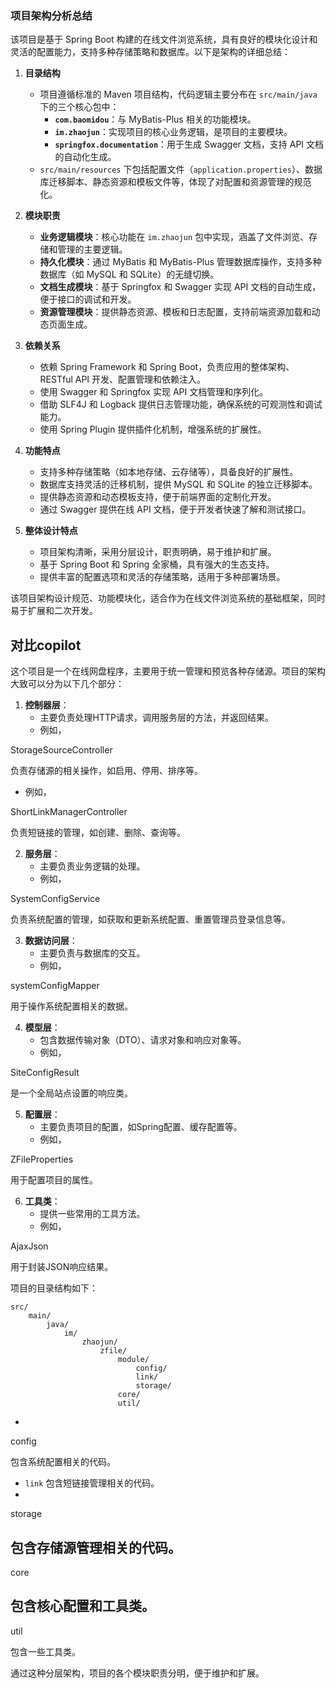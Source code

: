 ### 项目架构分析总结

该项目是基于 Spring Boot 构建的在线文件浏览系统，具有良好的模块化设计和灵活的配置能力，支持多种存储策略和数据库。以下是架构的详细总结：

1. **目录结构**  
   - 项目遵循标准的 Maven 项目结构，代码逻辑主要分布在 `src/main/java` 下的三个核心包中：
     - **`com.baomidou`**：与 MyBatis-Plus 相关的功能模块。
     - **`im.zhaojun`**：实现项目的核心业务逻辑，是项目的主要模块。
     - **`springfox.documentation`**：用于生成 Swagger 文档，支持 API 文档的自动化生成。
   - `src/main/resources` 下包括配置文件（`application.properties`）、数据库迁移脚本、静态资源和模板文件等，体现了对配置和资源管理的规范化。

2. **模块职责**  
   - **业务逻辑模块**：核心功能在 `im.zhaojun` 包中实现，涵盖了文件浏览、存储和管理的主要逻辑。
   - **持久化模块**：通过 MyBatis 和 MyBatis-Plus 管理数据库操作，支持多种数据库（如 MySQL 和 SQLite）的无缝切换。
   - **文档生成模块**：基于 Springfox 和 Swagger 实现 API 文档的自动生成，便于接口的调试和开发。
   - **资源管理模块**：提供静态资源、模板和日志配置，支持前端资源加载和动态页面生成。

3. **依赖关系**  
   - 依赖 Spring Framework 和 Spring Boot，负责应用的整体架构、RESTful API 开发、配置管理和依赖注入。
   - 使用 Swagger 和 Springfox 实现 API 文档管理和序列化。
   - 借助 SLF4J 和 Logback 提供日志管理功能，确保系统的可观测性和调试能力。
   - 使用 Spring Plugin 提供插件化机制，增强系统的扩展性。

4. **功能特点**  
   - 支持多种存储策略（如本地存储、云存储等），具备良好的扩展性。
   - 数据库支持灵活的迁移机制，提供 MySQL 和 SQLite 的独立迁移脚本。
   - 提供静态资源和动态模板支持，便于前端界面的定制化开发。
   - 通过 Swagger 提供在线 API 文档，便于开发者快速了解和测试接口。

5. **整体设计特点**  
   - 项目架构清晰，采用分层设计，职责明确，易于维护和扩展。
   - 基于 Spring Boot 和 Spring 全家桶，具有强大的生态支持。
   - 提供丰富的配置选项和灵活的存储策略，适用于多种部署场景。

该项目架构设计规范、功能模块化，适合作为在线文件浏览系统的基础框架，同时易于扩展和二次开发。

## 对比copilot

这个项目是一个在线网盘程序，主要用于统一管理和预览各种存储源。项目的架构大致可以分为以下几个部分：

1. **控制器层**：
   - 主要负责处理HTTP请求，调用服务层的方法，并返回结果。
   - 例如，

StorageSourceController

 负责存储源的相关操作，如启用、停用、排序等。
   - 例如，

ShortLinkManagerController

 负责短链接的管理，如创建、删除、查询等。

2. **服务层**：
   - 主要负责业务逻辑的处理。
   - 例如，

SystemConfigService

 负责系统配置的管理，如获取和更新系统配置、重置管理员登录信息等。

3. **数据访问层**：
   - 主要负责与数据库的交互。
   - 例如，

systemConfigMapper

 用于操作系统配置相关的数据。

4. **模型层**：
   - 包含数据传输对象（DTO）、请求对象和响应对象等。
   - 例如，

SiteConfigResult

 是一个全局站点设置的响应类。

5. **配置层**：
   - 主要负责项目的配置，如Spring配置、缓存配置等。
   - 例如，

ZFileProperties

 用于配置项目的属性。

6. **工具类**：
   - 提供一些常用的工具方法。
   - 例如，

AjaxJson

 用于封装JSON响应结果。

项目的目录结构如下：
```
src/
	main/
		java/
			im/
				zhaojun/
					zfile/
						module/
							config/
							link/
							storage/
						core/
						util/
```

- 

config

 包含系统配置相关的代码。
- `link` 包含短链接管理相关的代码。
- 

storage

 包含存储源管理相关的代码。
- 

core

 包含核心配置和工具类。
- 

util

 包含一些工具类。

通过这种分层架构，项目的各个模块职责分明，便于维护和扩展。